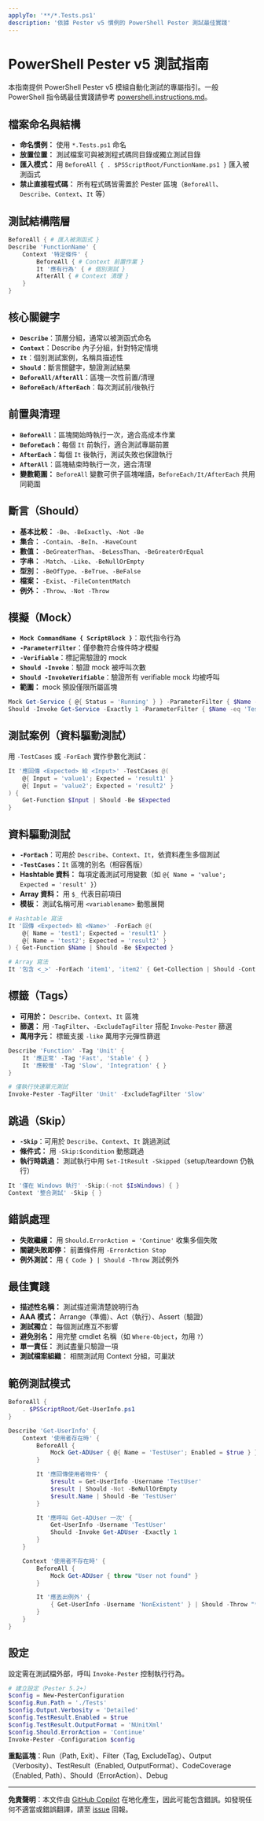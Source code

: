 ```yaml
---
applyTo: '**/*.Tests.ps1'
description: '依據 Pester v5 慣例的 PowerShell Pester 測試最佳實踐'
---
```


# PowerShell Pester v5 測試指南

本指南提供 PowerShell Pester v5 模組自動化測試的專屬指引。一般 PowerShell 指令碼最佳實踐請參考 [powershell.instructions.md](./powershell.instructions.md)。

## 檔案命名與結構

- **命名慣例：** 使用 `*.Tests.ps1` 命名
- **放置位置：** 測試檔案可與被測程式碼同目錄或獨立測試目錄
- **匯入模式：** 用 `BeforeAll { . $PSScriptRoot/FunctionName.ps1 }` 匯入被測函式
- **禁止直接程式碼：** 所有程式碼皆需置於 Pester 區塊（`BeforeAll`、`Describe`、`Context`、`It` 等）

## 測試結構階層

```powershell
BeforeAll { # 匯入被測函式 }
Describe 'FunctionName' {
    Context '特定條件' {
        BeforeAll { # Context 前置作業 }
        It '應有行為' { # 個別測試 }
        AfterAll { # Context 清理 }
    }
}
```

## 核心關鍵字

- **`Describe`**：頂層分組，通常以被測函式命名
- **`Context`**：Describe 內子分組，針對特定情境
- **`It`**：個別測試案例，名稱具描述性
- **`Should`**：斷言關鍵字，驗證測試結果
- **`BeforeAll/AfterAll`**：區塊一次性前置/清理
- **`BeforeEach/AfterEach`**：每次測試前/後執行

## 前置與清理

- **`BeforeAll`**：區塊開始時執行一次，適合高成本作業
- **`BeforeEach`**：每個 `It` 前執行，適合測試專屬前置
- **`AfterEach`**：每個 `It` 後執行，測試失敗也保證執行
- **`AfterAll`**：區塊結束時執行一次，適合清理
- **變數範圍：** `BeforeAll` 變數可供子區塊唯讀，`BeforeEach/It/AfterEach` 共用同範圍

## 斷言（Should）

- **基本比較：** `-Be`、`-BeExactly`、`-Not -Be`
- **集合：** `-Contain`、`-BeIn`、`-HaveCount`
- **數值：** `-BeGreaterThan`、`-BeLessThan`、`-BeGreaterOrEqual`
- **字串：** `-Match`、`-Like`、`-BeNullOrEmpty`
- **型別：** `-BeOfType`、`-BeTrue`、`-BeFalse`
- **檔案：** `-Exist`、`-FileContentMatch`
- **例外：** `-Throw`、`-Not -Throw`

## 模擬（Mock）

- **`Mock CommandName { ScriptBlock }`**：取代指令行為
- **`-ParameterFilter`**：僅參數符合條件時才模擬
- **`-Verifiable`**：標記需驗證的 mock
- **`Should -Invoke`**：驗證 mock 被呼叫次數
- **`Should -InvokeVerifiable`**：驗證所有 verifiable mock 均被呼叫
- **範圍：** mock 預設僅限所屬區塊

```powershell
Mock Get-Service { @{ Status = 'Running' } } -ParameterFilter { $Name -eq 'TestService' }
Should -Invoke Get-Service -Exactly 1 -ParameterFilter { $Name -eq 'TestService' }
```

## 測試案例（資料驅動測試）

用 `-TestCases` 或 `-ForEach` 實作參數化測試：

```powershell
It '應回傳 <Expected> 給 <Input>' -TestCases @(
    @{ Input = 'value1'; Expected = 'result1' }
    @{ Input = 'value2'; Expected = 'result2' }
) {
    Get-Function $Input | Should -Be $Expected
}
```

## 資料驅動測試

- **`-ForEach`**：可用於 `Describe`、`Context`、`It`，依資料產生多個測試
- **`-TestCases`**：`It` 區塊的別名（相容舊版）
- **Hashtable 資料：** 每項定義測試可用變數（如 `@{ Name = 'value'; Expected = 'result' }`）
- **Array 資料：** 用 `$_` 代表目前項目
- **模板：** 測試名稱可用 `<variablename>` 動態展開

```powershell
# Hashtable 寫法
It '回傳 <Expected> 給 <Name>' -ForEach @(
    @{ Name = 'test1'; Expected = 'result1' }
    @{ Name = 'test2'; Expected = 'result2' }
) { Get-Function $Name | Should -Be $Expected }

# Array 寫法
It '包含 <_>' -ForEach 'item1', 'item2' { Get-Collection | Should -Contain $_ }
```

## 標籤（Tags）

- **可用於：** `Describe`、`Context`、`It` 區塊
- **篩選：** 用 `-TagFilter`、`-ExcludeTagFilter` 搭配 `Invoke-Pester` 篩選
- **萬用字元：** 標籤支援 `-like` 萬用字元彈性篩選

```powershell
Describe 'Function' -Tag 'Unit' {
    It '應正常' -Tag 'Fast', 'Stable' { }
    It '應較慢' -Tag 'Slow', 'Integration' { }
}

# 僅執行快速單元測試
Invoke-Pester -TagFilter 'Unit' -ExcludeTagFilter 'Slow'
```

## 跳過（Skip）

- **`-Skip`**：可用於 `Describe`、`Context`、`It` 跳過測試
- **條件式：** 用 `-Skip:$condition` 動態跳過
- **執行時跳過：** 測試執行中用 `Set-ItResult -Skipped`（setup/teardown 仍執行）

```powershell
It '僅在 Windows 執行' -Skip:(-not $IsWindows) { }
Context '整合測試' -Skip { }
```

## 錯誤處理

- **失敗繼續：** 用 `Should.ErrorAction = 'Continue'` 收集多個失敗
- **關鍵失敗即停：** 前置條件用 `-ErrorAction Stop`
- **例外測試：** 用 `{ Code } | Should -Throw` 測試例外

## 最佳實踐

- **描述性名稱：** 測試描述需清楚說明行為
- **AAA 模式：** Arrange（準備）、Act（執行）、Assert（驗證）
- **測試獨立：** 每個測試應互不影響
- **避免別名：** 用完整 cmdlet 名稱（如 `Where-Object`，勿用 `?`）
- **單一責任：** 測試盡量只驗證一項
- **測試檔案組織：** 相關測試用 Context 分組，可巢狀

## 範例測試模式

```powershell
BeforeAll {
    . $PSScriptRoot/Get-UserInfo.ps1
}

Describe 'Get-UserInfo' {
    Context '使用者存在時' {
        BeforeAll {
            Mock Get-ADUser { @{ Name = 'TestUser'; Enabled = $true } }
        }

        It '應回傳使用者物件' {
            $result = Get-UserInfo -Username 'TestUser'
            $result | Should -Not -BeNullOrEmpty
            $result.Name | Should -Be 'TestUser'
        }

        It '應呼叫 Get-ADUser 一次' {
            Get-UserInfo -Username 'TestUser'
            Should -Invoke Get-ADUser -Exactly 1
        }
    }

    Context '使用者不存在時' {
        BeforeAll {
            Mock Get-ADUser { throw "User not found" }
        }

        It '應丟出例外' {
            { Get-UserInfo -Username 'NonExistent' } | Should -Throw "*not found*"
        }
    }
}
```

## 設定

設定需在測試檔外部，呼叫 `Invoke-Pester` 控制執行行為。

```powershell
# 建立設定（Pester 5.2+）
$config = New-PesterConfiguration
$config.Run.Path = './Tests'
$config.Output.Verbosity = 'Detailed'
$config.TestResult.Enabled = $true
$config.TestResult.OutputFormat = 'NUnitXml'
$config.Should.ErrorAction = 'Continue'
Invoke-Pester -Configuration $config
```

**重點區塊**：Run（Path, Exit）、Filter（Tag, ExcludeTag）、Output（Verbosity）、TestResult（Enabled, OutputFormat）、CodeCoverage（Enabled, Path）、Should（ErrorAction）、Debug

---

**免責聲明**：本文件由 [GitHub Copilot](https://docs.github.com/copilot/about-github-copilot/what-is-github-copilot) 在地化產生，因此可能包含錯誤。如發現任何不適當或錯誤翻譯，請至 [issue](../../issues) 回報。

